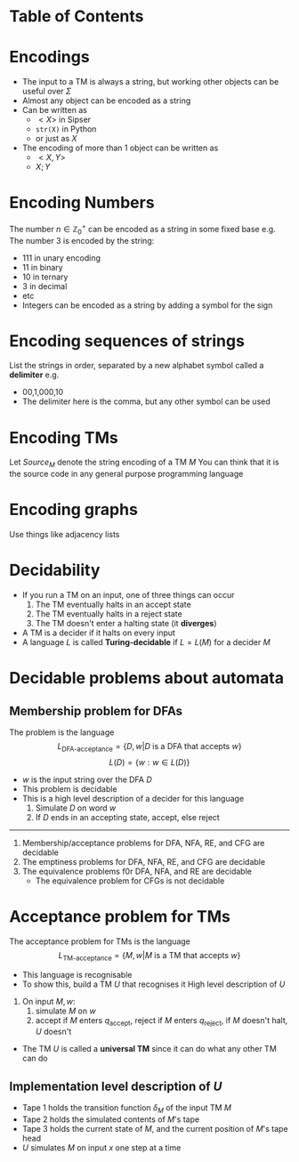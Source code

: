 # Table of Contents


# Encodings
- The input to a TM is always a string, but working other objects can be useful over $\Sigma$
- Almost any object can be encoded as a string
- Can be written as
	- $<X>$ in Sipser
	- `str(X)` in Python
	- or just as $X$
- The encoding of more than 1 object can be written as
	- $<X,Y>$
	- $X;Y$

# Encoding Numbers
The number $n\in \mathbb{Z}^+_0$ can be encoded as a string in some fixed base
e.g. The number 3 is encoded by the string:
- 111 in unary encoding
- 11 in binary
- 10 in ternary
- 3 in decimal
- etc
- Integers can be encoded as a string by adding a symbol for the sign

# Encoding sequences of strings
List the strings in order, separated by a new alphabet symbol called a **delimiter**
e.g.
- 00,1,000,10
- The delimiter here is the comma, but any other symbol can be used

# Encoding TMs
Let $Source_M$ denote the string encoding of a TM $M$
You can think that it is the source code in any general purpose programming language

# Encoding graphs
Use things like adjacency lists

# Decidability
- If you run a TM on an input, one of three things can occur
	1. The TM eventually halts in an accept state
	2. The TM eventually halts in a reject state
	3. The TM doesn't enter a halting state (it **diverges**)
- A TM is a decider if it halts on every input
- A language $L$ is called **Turing-decidable** if $L=L(M)$ for a decider $M$

# Decidable problems about automata
## Membership problem for DFAs
The problem is the language
$$L_\text{DFA-acceptance}=\lbrace D,w | D\text{ is a DFA that accepts }w\rbrace$$
$$L(D)=\lbrace w:w\in L(D)\rbrace$$
- $w$ is the input string over the DFA $D$
- This problem is decidable
- This is a high level description of a decider for this language
	1. Simulate $D$ on word $w$
	2. If $D$ ends in an accepting state, accept, else reject
---
1. Membership/acceptance problems for DFA, NFA, RE, and CFG are decidable
2. The emptiness problems for DFA, NFA, RE, and CFG are decidable
3. The equivalence problems f0r DFA, NFA, and RE are decidable
	- The equivalence problem for CFGs is not decidable

# Acceptance problem for TMs
The acceptance problem for TMs is the language
$$L_\text{TM-acceptance}=\lbrace M,w|M\text{ is a TM that accepts }w\rbrace$$
- This language is recognisable
- To show this, build a TM $U$ that recognises it
High level description of $U$
1. On input $M,w:$
	1. simulate $M$ on $w$
	2. accept if $M$ enters $q_\text{accept}$, reject if $M$ enters $q_\text{reject}$, if $M$ doesn't halt, $U$ doesn't
- The TM $U$ is called a **universal TM** since it can do what any other TM can do

## Implementation level description of $U$
- Tape 1 holds the transition function $\delta_M$ of the input TM $M$
- Tape 2 holds the simulated contents of $M$'s tape
- Tape 3 holds the current state of $M$, and the current position of $M$'s tape head
- $U$ simulates $M$ on input $x$ one step at a time